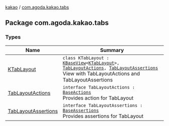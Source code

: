[kakao](../index.md) / [com.agoda.kakao.tabs](./index.md)

## Package com.agoda.kakao.tabs

### Types

| Name | Summary |
|---|---|
| [KTabLayout](-k-tab-layout/index.md) | `class KTabLayout : `[`KBaseView`](../com.agoda.kakao.common.views/-k-base-view/index.md)`<`[`KTabLayout`](-k-tab-layout/index.md)`>, `[`TabLayoutActions`](-tab-layout-actions/index.md)`, `[`TabLayoutAssertions`](-tab-layout-assertions/index.md)<br>View with TabLayoutActions and TabLayoutAssertions |
| [TabLayoutActions](-tab-layout-actions/index.md) | `interface TabLayoutActions : `[`BaseActions`](../com.agoda.kakao.common.actions/-base-actions/index.md)<br>Provides action for TabLayout |
| [TabLayoutAssertions](-tab-layout-assertions/index.md) | `interface TabLayoutAssertions : `[`BaseAssertions`](../com.agoda.kakao.common.assertions/-base-assertions/index.md)<br>Provides assertions for TabLayout |
